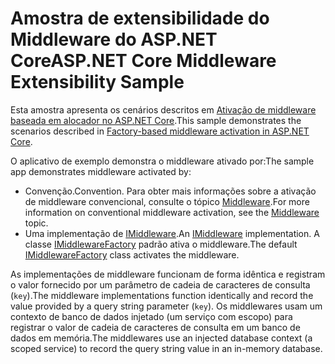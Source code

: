 # <a name="aspnet-core-middleware-extensibility-sample"></a><span data-ttu-id="9eb0f-101">Amostra de extensibilidade do Middleware do ASP.NET Core</span><span class="sxs-lookup"><span data-stu-id="9eb0f-101">ASP.NET Core Middleware Extensibility Sample</span></span>

<span data-ttu-id="9eb0f-102">Esta amostra apresenta os cenários descritos em [Ativação de middleware baseada em alocador no ASP.NET Core](https://docs.microsoft.com/aspnet/core/fundamentals/middleware/middleware-extensibility).</span><span class="sxs-lookup"><span data-stu-id="9eb0f-102">This sample demonstrates the scenarios described in [Factory-based middleware activation in ASP.NET Core](https://docs.microsoft.com/aspnet/core/fundamentals/middleware/middleware-extensibility).</span></span>

<span data-ttu-id="9eb0f-103">O aplicativo de exemplo demonstra o middleware ativado por:</span><span class="sxs-lookup"><span data-stu-id="9eb0f-103">The sample app demonstrates middleware activated by:</span></span>

* <span data-ttu-id="9eb0f-104">Convenção.</span><span class="sxs-lookup"><span data-stu-id="9eb0f-104">Convention.</span></span> <span data-ttu-id="9eb0f-105">Para obter mais informações sobre a ativação de middleware convencional, consulte o tópico [Middleware](https://docs.microsoft.com/aspnet/core/fundamentals/middleware/).</span><span class="sxs-lookup"><span data-stu-id="9eb0f-105">For more information on conventional middleware activation, see the [Middleware](https://docs.microsoft.com/aspnet/core/fundamentals/middleware/) topic.</span></span>
* <span data-ttu-id="9eb0f-106">Uma implementação de [IMiddleware](https://docs.microsoft.com/dotnet/api/microsoft.aspnetcore.http.imiddleware).</span><span class="sxs-lookup"><span data-stu-id="9eb0f-106">An [IMiddleware](https://docs.microsoft.com/dotnet/api/microsoft.aspnetcore.http.imiddleware) implementation.</span></span> <span data-ttu-id="9eb0f-107">A classe [IMiddlewareFactory](https://docs.microsoft.com/dotnet/api/microsoft.aspnetcore.http.imiddlewarefactory) padrão ativa o middleware.</span><span class="sxs-lookup"><span data-stu-id="9eb0f-107">The default [IMiddlewareFactory](https://docs.microsoft.com/dotnet/api/microsoft.aspnetcore.http.imiddlewarefactory) class activates the middleware.</span></span>

<span data-ttu-id="9eb0f-108">As implementações de middleware funcionam de forma idêntica e registram o valor fornecido por um parâmetro de cadeia de caracteres de consulta (`key`).</span><span class="sxs-lookup"><span data-stu-id="9eb0f-108">The middleware implementations function identically and record the value provided by a query string parameter (`key`).</span></span> <span data-ttu-id="9eb0f-109">Os middlewares usam um contexto de banco de dados injetado (um serviço com escopo) para registrar o valor de cadeia de caracteres de consulta em um banco de dados em memória.</span><span class="sxs-lookup"><span data-stu-id="9eb0f-109">The middlewares use an injected database context (a scoped service) to record the query string value in an in-memory database.</span></span>
